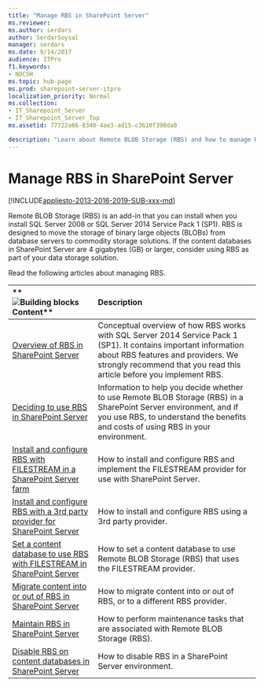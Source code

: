 ```yaml
---
title: "Manage RBS in SharePoint Server"
ms.reviewer: 
ms.author: serdars
author: SerdarSoysal
manager: serdars
ms.date: 9/14/2017
audience: ITPro
f1.keywords:
- NOCSH
ms.topic: hub-page
ms.prod: sharepoint-server-itpro
localization_priority: Normal
ms.collection:
- IT_Sharepoint_Server
- IT_Sharepoint_Server_Top
ms.assetid: 77722a66-8340-4ae3-ad15-c3610f398da0

description: "Learn about Remote BLOB Storage (RBS) and how to manage RBS in SharePoint Server."
---
```


# Manage RBS in SharePoint Server

[!INCLUDE[appliesto-2013-2016-2019-SUB-xxx-md](../includes/appliesto-2013-2016-2019-SUB-xxx-md.md)]
  
Remote BLOB Storage (RBS) is an add-in that you can install when you install SQL Server 2008 or SQL Server 2014 Service Pack 1 (SP1). RBS is designed to move the storage of binary large objects (BLOBs) from database servers to commodity storage solutions. If the content databases in SharePoint Server are 4 gigabytes (GB) or larger, consider using RBS as part of your data storage solution.
  
Read the following articles about managing RBS.
  
|**        ![Building blocks](../media/mod_icon_buildingblock_M.png)          Content**|**Description**|
|:-----|:-----|
|[Overview of RBS in SharePoint Server](rbs-overview.md) <br/> |Conceptual overview of how RBS works with SQL Server 2014 Service Pack 1 (SP1). It contains important information about RBS features and providers. We strongly recommend that you read this article before you implement RBS.  <br/> |
|[Deciding to use RBS in SharePoint Server](rbs-planning.md) <br/> |Information to help you decide whether to use Remote BLOB Storage (RBS) in a SharePoint Server environment, and if you use RBS, to understand the benefits and costs of using RBS in your environment.  <br/> |
|[Install and configure RBS with FILESTREAM in a SharePoint Server farm](install-and-configure-rbs.md) <br/> |How to install and configure RBS and implement the FILESTREAM provider for use with SharePoint Server.  <br/> |
|[Install and configure RBS with a 3rd party provider for SharePoint Server](install-and-configure-rbs-with-a-3rd-party-provider.md) <br/> |How to install and configure RBS using a 3rd party provider.  <br/> |
|[Set a content database to use RBS with FILESTREAM in SharePoint Server](set-a-content-database-to-use-rbs.md) <br/> |How to set a content database to use Remote BLOB Storage (RBS) that uses the FILESTREAM provider.  <br/> |
|[Migrate content into or out of RBS in SharePoint Server](migrate-content-into-or-out-of-rbs.md) <br/> |How to migrate content into or out of RBS, or to a different RBS provider.  <br/> |
|[Maintain RBS in SharePoint Server](maintain-rbs.md) <br/> |How to perform maintenance tasks that are associated with Remote BLOB Storage (RBS).  <br/> |
|[Disable RBS on content databases in SharePoint Server](disable-rbs-on-a-content-database.md) <br/> |How to disable RBS in a SharePoint Server environment.  <br/> |
   

